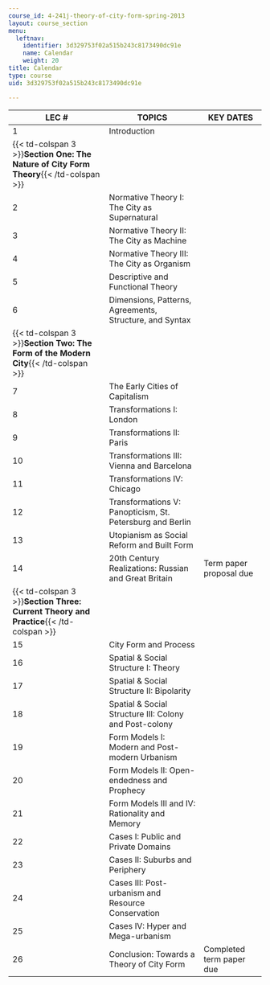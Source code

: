 ```yaml
---
course_id: 4-241j-theory-of-city-form-spring-2013
layout: course_section
menu:
  leftnav:
    identifier: 3d329753f02a515b243c8173490dc91e
    name: Calendar
    weight: 20
title: Calendar
type: course
uid: 3d329753f02a515b243c8173490dc91e

---
```


| LEC # | TOPICS | KEY DATES |
| --- | --- | --- |
| 1 | Introduction | &nbsp; |
| {{< td-colspan 3 >}}**Section One: The Nature of City Form Theory**{{< /td-colspan >}} |||
| 2 | Normative Theory I: The City as Supernatural | &nbsp; |
| 3 | Normative Theory II: The City as Machine | &nbsp; |
| 4 | Normative Theory III: The City as Organism | &nbsp; |
| 5 | Descriptive and Functional Theory | &nbsp; |
| 6 | Dimensions, Patterns, Agreements, Structure, and Syntax | &nbsp; |
| {{< td-colspan 3 >}}**Section Two: The Form of the Modern City**{{< /td-colspan >}} |||
| 7 | The Early Cities of Capitalism | &nbsp; |
| 8 | Transformations I: London | &nbsp; |
| 9 | Transformations II: Paris | &nbsp; |
| 10 | Transformations III: Vienna and Barcelona | &nbsp; |
| 11 | Transformations IV: Chicago | &nbsp; |
| 12 | Transformations V: Panopticism, St. Petersburg and Berlin | &nbsp; |
| 13 | Utopianism as Social Reform and Built Form | &nbsp; |
| 14 | 20th Century Realizations: Russian and Great Britain | Term paper proposal due |
| {{< td-colspan 3 >}}**Section Three: Current Theory and Practice**{{< /td-colspan >}} |||
| 15 | City Form and Process | &nbsp; |
| 16 | Spatial & Social Structure I: Theory | &nbsp; |
| 17 | Spatial & Social Structure II: Bipolarity | &nbsp; |
| 18 | Spatial & Social Structure III: Colony and Post-colony | &nbsp; |
| 19 | Form Models I: Modern and Post-modern Urbanism | &nbsp; |
| 20 | Form Models II: Open-endedness and Prophecy | &nbsp; |
| 21 | Form Models III and IV: Rationality and Memory | &nbsp; |
| 22 | Cases I: Public and Private Domains | &nbsp; |
| 23 | Cases II: Suburbs and Periphery | &nbsp; |
| 24 | Cases III: Post-urbanism and Resource Conservation | &nbsp; |
| 25 | Cases IV: Hyper and Mega-urbanism | &nbsp; |
| 26 | Conclusion: Towards a Theory of City Form | Completed term paper due